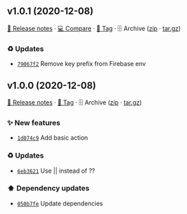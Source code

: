 ## v1.0.1 (2020-12-08)

[📝 Release notes](https://github.com/koj-co/firebase-sync/releases/tag/v1.0.1) · [💻 Compare](https://github.com/koj-co/firebase-sync/compare/v1.0.0...v1.0.1) · [🔖 Tag](https://github.com/koj-co/firebase-sync/tree/v1.0.1) · 🗄️ Archive ([zip](https://github.com/koj-co/firebase-sync/archive/v1.0.1.zip) · [tar.gz](https://github.com/koj-co/firebase-sync/archive/v1.0.1.tar.gz))

### ♻️ Updates

- [`79067f2`](https://github.com/koj-co/firebase-sync/commit/79067f2)  Remove key prefix from Firebase env

## v1.0.0 (2020-12-08)

[📝 Release notes](https://github.com/koj-co/firebase-sync/releases/tag/v1.0.0) · [🔖 Tag](https://github.com/koj-co/firebase-sync/tree/v1.0.0) · 🗄️ Archive ([zip](https://github.com/koj-co/firebase-sync/archive/v1.0.0.zip) · [tar.gz](https://github.com/koj-co/firebase-sync/archive/v1.0.0.tar.gz))

### ✨ New features

- [`1d074c9`](https://github.com/koj-co/firebase-sync/commit/1d074c9)  Add basic action

### ♻️ Updates

- [`6eb3621`](https://github.com/koj-co/firebase-sync/commit/6eb3621)  Use || instead of ??

### ⬆️ Dependency updates

- [`050b7fe`](https://github.com/koj-co/firebase-sync/commit/050b7fe)  Update dependencies
